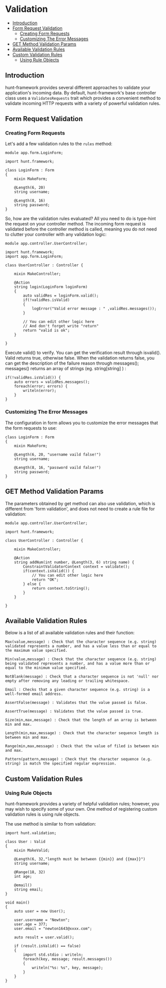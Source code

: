 # Validation

- [Introduction](#introduction)
- [Form Request Validation](#form-request-validation)
    - [Creating Form Requests](#creating-form-requests)
    - [Customizing The Error Messages](#customizing-the-error-messages)
- [GET Method Validation Params](#get-method-validation-params)
- [Available Validation Rules](#available-validation-rules)
- [Custom Validation Rules](#custom-validation-rules)
    - [Using Rule Objects](#using-rule-objects)

<a name="introduction"></a>
## Introduction

hunt-framework provides several different approaches to validate your application's incoming data. By default, hunt-framework's base controller class uses a `ValidatesRequests` trait which provides a convenient method to validate incoming HTTP requests with a variety of powerful validation rules.

<a name="form-request-validation"></a>
## Form Request Validation

<a name="creating-form-requests"></a>
### Creating Form Requests

Let's add a few validation rules to the `rules` method:

    module app.form.LoginForm;

    import hunt.framework;

    class LoginForm : Form
    {
        mixin MakeForm;
        
        @Length(6, 20)
        string username;
        
        @Length(8, 16)
        string password;
    }

So, how are the validation rules evaluated? All you need to do is type-hint the request on your controller method. The incoming form request is validated before the controller method is called, meaning you do not need to clutter your controller with any validation logic:

    module app.controller.UserController;

    import hunt.framework;
    import app.form.LoginForm;

    class UserController : Controller {

        mixin MakeController;

        @Action
        string login(LoginForm loginForm)
        {
            auto validRes = loginForm.valid();
            if(!validRes.isValid)
            {
                logError("Valid error message : " ,validRes.messages());
            }

            // You can edit other logic here
            // And don't forget write "return"
            return "valid is ok";
        }

    }

Execute valid() to verify. You can get the verification result through isvalid(). Valid returns true, otherwise false. When the validation returns false, you can get the description of the failure reason through messages(); messages() returns an array of strings (eg. string[string] ) :

    if(!validRes.isValid()) {
        auto errors = validRes.messages();
        foreach(error; errors) {
            writeln(error);
        }     
    }

<a name="customizing-the-error-messages"></a>
### Customizing The Error Messages

The configuration in form allows you to customize the error messages that the form requests to use:

    class LoginForm : Form
    {
        mixin MakeForm;
        
        @Length(6, 20, "username vaild false!")
        string username;
        
        @Length(8, 16, "password vaild false!")
        string password;
    }

<a name="get-method-validation-params"></a>
## GET Method Validation Params

The parameters obtained by get method can also use validation, which is different from 'form validation', and does not need to create a rule file for validation:

    module app.controller.UserController;

    import hunt.framework;

    class UserController : Controller {

        mixin MakeController;

        @Action 
        string addNum(int number, @Length(3, 6) string name) {
            ConstraintValidatorContext context = validate();
            if(context.isValid()) {
                // You can edit other logic here
                return "OK";
            } else {
                return context.toString();
            }
        }

    }

<a name="available-validation-rules"></a>
## Available Validation Rules

Below is a list of all available validation rules and their function:

    Max(value,message) : Check that the character sequence (e.g. string) validated represents a number, and has a value less than or equal to the maximum value specified.

    Min(value,message) : Check that the character sequence (e.g. string) being validated represents a number, and has a value more than or equal to the minimum value specified.

    NotBlank(message) : Check that a character sequence is not 'null' nor empty after removing any leading or trailing whitespace.

    Email : Checks that a given character sequence (e.g. string) is a well-formed email address.

    AssertFalse(message) : Validates that the value passed is false.

    AssertTrue(message) : Validates that the value passed is true.

    Size(min,max,message) : Check that the length of an array is between min and max.

    Length(min,max,message) : Check that the character sequence length is between min and max.

    Range(min,max,message) : Check that the value of filed is between min and max.

    Pattern(pattern,message) : Check that the character sequence (e.g. string) is match the specified regular expression.

<a name="custom-validation-rules"></a>
## Custom Validation Rules

<a name="using-rule-objects"></a>
### Using Rule Objects

hunt-framework provides a variety of helpful validation rules; however, you may wish to specify some of your own. One method of registering custom validation rules is using rule objects. 

The use method is similar to from validation:

    import hunt.validation;

    class User : Valid
    {
        mixin MakeValid;

        @Length(6, 32,"length must be between {{min}} and {{max}}")
        string username;

        @Range(18, 32)
        int age;

        @email()
        string email;
    }

    void main()
    {
        auto user = new User();

        user.username = "Newton";
        user.age = 377;
        user.email = "newton1643@xxxx.com";

        auto result = user.valid();

        if (result.isValid() == false)
        {
            import std.stdio : writeln;
            foreach(key, message; result.messages())
            {
                writeln("%s: %s", key, message);
            }
        }
    }